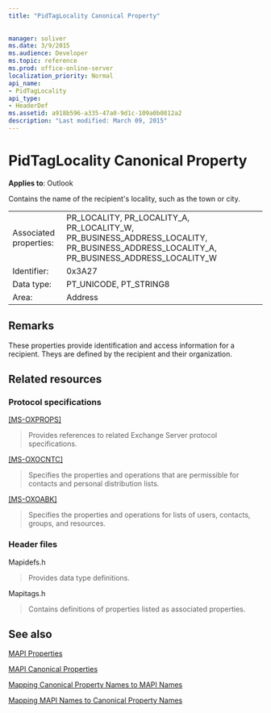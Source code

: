```yaml
---
title: "PidTagLocality Canonical Property"
 
 
manager: soliver
ms.date: 3/9/2015
ms.audience: Developer
ms.topic: reference
ms.prod: office-online-server
localization_priority: Normal
api_name:
- PidTagLocality
api_type:
- HeaderDef
ms.assetid: a918b596-a335-47a0-9d1c-109a0b0812a2
description: "Last modified: March 09, 2015"
---
```


# PidTagLocality Canonical Property

  
  
**Applies to**: Outlook 
  
Contains the name of the recipient's locality, such as the town or city. 
  
|||
|:-----|:-----|
|Associated properties:  <br/> |PR_LOCALITY, PR_LOCALITY_A, PR_LOCALITY_W, PR_BUSINESS_ADDRESS_LOCALITY, PR_BUSINESS_ADDRESS_LOCALITY_A, PR_BUSINESS_ADDRESS_LOCALITY_W  <br/> |
|Identifier:  <br/> |0x3A27  <br/> |
|Data type:  <br/> |PT_UNICODE, PT_STRING8  <br/> |
|Area:  <br/> |Address  <br/> |
   
## Remarks

These properties provide identification and access information for a recipient. Theys are defined by the recipient and their organization.
  
## Related resources

### Protocol specifications

[[MS-OXPROPS]](http://msdn.microsoft.com/library/f6ab1613-aefe-447d-a49c-18217230b148%28Office.15%29.aspx)
  
> Provides references to related Exchange Server protocol specifications.
    
[[MS-OXOCNTC]](http://msdn.microsoft.com/library/9b636532-9150-4836-9635-9c9b756c9ccf%28Office.15%29.aspx)
  
> Specifies the properties and operations that are permissible for contacts and personal distribution lists.
    
[[MS-OXOABK]](http://msdn.microsoft.com/library/f4cf9b4c-9232-4506-9e71-2270de217614%28Office.15%29.aspx)
  
> Specifies the properties and operations for lists of users, contacts, groups, and resources.
    
### Header files

Mapidefs.h
  
> Provides data type definitions.
    
Mapitags.h
  
> Contains definitions of properties listed as associated properties.
    
## See also



[MAPI Properties](mapi-properties.md)
  
[MAPI Canonical Properties](mapi-canonical-properties.md)
  
[Mapping Canonical Property Names to MAPI Names](mapping-canonical-property-names-to-mapi-names.md)
  
[Mapping MAPI Names to Canonical Property Names](mapping-mapi-names-to-canonical-property-names.md)

